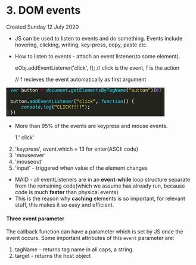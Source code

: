 # 3. DOM events
Created Sunday 12 July 2020

- JS can be used to listen to events and do something. Events include hovering, clicking, writing, key-press, copy, paste etc.
- How to listen to events - attach an event listener(to some element).

  eObj.addEventListener('click', f); // click is the event, f is the action

  // f recieves the event automatically as first argument

![](/assets/3_DOM_events-image-1.png)

- More than 95% of the events are keypress and mouse events.

  1.' click'

2. 'keypress', event.which = 13 for enter(ASCII code)
3. 'mouseover'
4. 'mouseout'
5. 'input' - triggered when value of the element changes

- MAID - all eventListeners are in an **event-while** loop structure separate from the remaining code(which we assume has already run, because code is much **faster** than physical events)
- This is the reason why **caching** elements is so important, for relevant stuff, this makes it so easy and efficient.

#### Three event parameter

The callback function can have a parameter which is set by JS once the event occurs. Some important attributes of this `event` parameter are:
1. tagName - returns tag name in all caps, a string.
2. target - returns the host object

